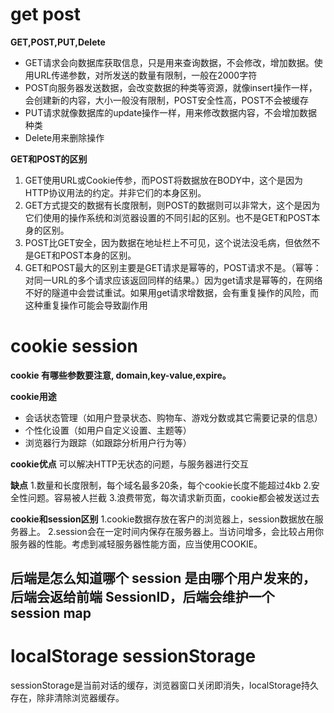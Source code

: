 # get post
**GET,POST,PUT,Delete**
* GET请求会向数据库获取信息，只是用来查询数据，不会修改，增加数据。使用URL传递参数，对所发送的数量有限制，一般在2000字符
* POST向服务器发送数据，会改变数据的种类等资源，就像insert操作一样，会创建新的内容，大小一般没有限制，POST安全性高，POST不会被缓存
* PUT请求就像数据库的update操作一样，用来修改数据内容，不会增加数据种类
* Delete用来删除操作

**GET和POST的区别**

1. GET使用URL或Cookie传参，而POST将数据放在BODY中，这个是因为HTTP协议用法的约定。并非它们的本身区别。
2. GET方式提交的数据有长度限制，则POST的数据则可以非常大，这个是因为它们使用的操作系统和浏览器设置的不同引起的区别。也不是GET和POST本身的区别。
3. POST比GET安全，因为数据在地址栏上不可见，这个说法没毛病，但依然不是GET和POST本身的区别。
4. GET和POST最大的区别主要是GET请求是幂等的，POST请求不是。（幂等：对同一URL的多个请求应该返回同样的结果。）因为get请求是幂等的，在网络不好的隧道中会尝试重试。如果用get请求增数据，会有重复操作的风险，而这种重复操作可能会导致副作用
# cookie session
**cookie 有哪些参数要注意, domain,key-value,expire。**

**cookie用途**
* 会话状态管理（如用户登录状态、购物车、游戏分数或其它需要记录的信息）
* 个性化设置（如用户自定义设置、主题等）
* 浏览器行为跟踪（如跟踪分析用户行为等）

**cookie优点** 
可以解决HTTP无状态的问题，与服务器进行交互 

**缺点** 
1.数量和长度限制，每个域名最多20条，每个cookie长度不能超过4kb 
2.安全性问题。容易被人拦截 
3.浪费带宽，每次请求新页面，cookie都会被发送过去

**cookie和session区别**
1.cookie数据存放在客户的浏览器上，session数据放在服务器上。 
2.session会在一定时间内保存在服务器上。当访问增多，会比较占用你服务器的性能。考虑到减轻服务器性能方面，应当使用COOKIE。

## 后端是怎么知道哪个 session 是由哪个用户发来的，后端会返给前端 SessionID，后端会维护一个 session map


# localStorage sessionStorage
sessionStorage是当前对话的缓存，浏览器窗口关闭即消失，localStorage持久存在，除非清除浏览器缓存。